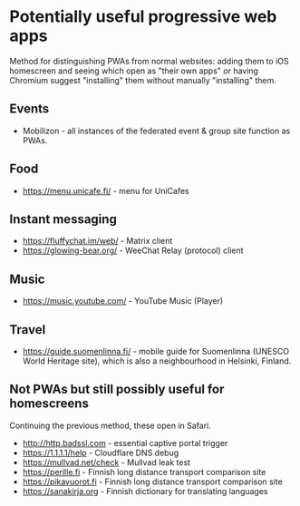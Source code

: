 # Potentially useful progressive web apps

Method for distinguishing PWAs from normal websites: adding them to
iOS homescreen and seeing which open as "their own apps" *or* having
Chromium suggest "installing" them without manually "installing" them.

## Events

* Mobilizon - all instances of the federated event & group site function as
  PWAs.

## Food

* https://menu.unicafe.fi/ - menu for UniCafes

## Instant messaging

* https://fluffychat.im/web/ - Matrix client
* https://glowing-bear.org/ - WeeChat Relay (protocol) client

## Music

* https://music.youtube.com/ - YouTube Music (Player)

## Travel

* https://guide.suomenlinna.fi/ - mobile guide for Suomenlinna (UNESCO World Heritage site),
  which is also a neighbourhood in Helsinki, Finland.

## Not PWAs but still possibly useful for homescreens

Continuing the previous method, these open in Safari.

* http://http.badssl.com - essential captive portal trigger
* https://1.1.1.1/help - Cloudflare DNS debug
* https://mullvad.net/check - Mullvad leak test
* https://perille.fi - Finnish long distance transport comparison site
* https://pikavuorot.fi - Finnish long distance transport comparison site
* https://sanakirja.org - Finnish dictionary for translating languages
